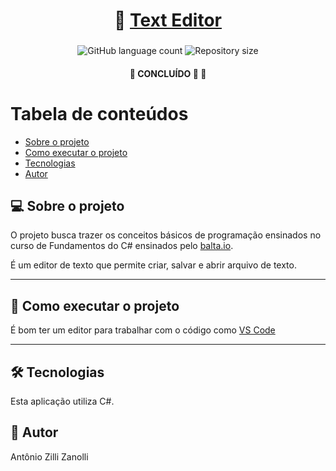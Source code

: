 <h1 align="center">
     📜 <a href="#" alt="Texteditor"> Text Editor </a>
</h1>

<h3 align="center">

</h3>

<p align="center">
  <img alt="GitHub language count" src="https://img.shields.io/github/languages/count/antonioZZanolli/Texteditor?color=%2304D361">

  <img alt="Repository size" src="https://img.shields.io/github/repo-size/antonioZZanolli/Texteditor">
      
 
</p>

<h4 align="center">
	🚧   CONCLUÍDO 🚀 🚧
</h4>

Tabela de conteúdos
=================
<!--ts-->
   * [Sobre o projeto](#-sobre-o-projeto)
   * [Como executar o projeto](#-como-executar-o-projeto)
   * [Tecnologias](#-tecnologias)
   * [Autor](#-autor)
<!--te-->


## 💻 Sobre o projeto
O projeto busca trazer os conceitos básicos de programação ensinados no curso de Fundamentos do C# ensinados pelo [balta.io](https://balta.io/player/assistir/5ef614da-366d-6156-d049-694800000000).

É um editor de texto que permite criar, salvar e abrir arquivo de texto.

---

## 🚀 Como executar o projeto
É bom ter um editor para trabalhar com o código como [VS Code](https://code.visualstudio.com/)

---

## 🛠 Tecnologias
Esta aplicação utiliza C#.

## 🦸 Autor
Antônio Zilli Zanolli
